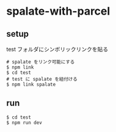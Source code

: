 # spalate-with-parcel

## setup

test フォルダにシンボリックリンクを貼る

```
# spalate をリンク可能にする
$ npm link
$ cd test
# test に spalate を紐付ける
$ npm link spalate
```

## run

```
$ cd test
$ npm run dev
```

